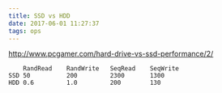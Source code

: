 ```yaml
---
title: SSD vs HDD
date: 2017-06-01 11:27:37
tags: ops
---
```


http://www.pcgamer.com/hard-drive-vs-ssd-performance/2/

```
    RandRead    RandWrite   SeqRead    SeqWrite
SSD 50          200         2300       1300
HDD 0.6         1.0         200        130
```
